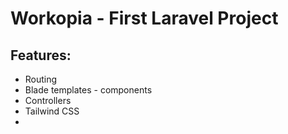 # Workopia - First Laravel Project

## Features:

- Routing
- Blade templates - components
- Controllers
- Tailwind CSS
- 
